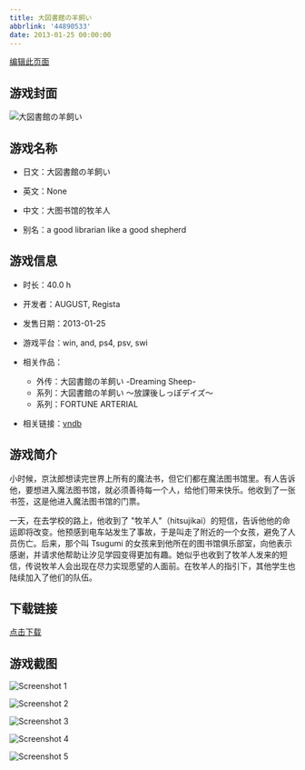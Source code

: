 ```yaml
---
title: 大図書館の羊飼い
abbrlink: '44890533'
date: 2013-01-25 00:00:00
---
```

[编辑此页面](https://github.com/ACG-3/ADV3-source/blob/main/source/_posts/games/%E5%A4%A7%E5%9B%B3%E6%9B%B8%E9%A4%A8%E3%81%AE%E7%BE%8A%E9%A3%BC%E3%81%84.md)

## 游戏封面

![大図書館の羊飼い](https%3A//pan.timero.xyz/onedrive/img_lib_001/%E5%A4%A7%E5%9B%B3%E6%9B%B8%E9%A4%A8%E3%81%AE%E7%BE%8A%E9%A3%BC%E3%81%84_cover.avif)


## 游戏名称

- 日文：大図書館の羊飼い
- 英文：None
- 中文：大图书馆的牧羊人

- 别名：a good librarian like a good shepherd


## 游戏信息

- 时长：40.0 h
- 开发者：AUGUST, Regista
- 发售日期：2013-01-25
- 游戏平台：win, and, ps4, psv, swi
- 相关作品：
   - 外传：大図書館の羊飼い -Dreaming Sheep-
   - 系列：大図書館の羊飼い ～放課後しっぽデイズ～
   - 系列：FORTUNE ARTERIAL

- 相关链接：[vndb](https://vndb.org/v8158)


## 游戏简介

小时候，京汰郎想读完世界上所有的魔法书，但它们都在魔法图书馆里。有人告诉他，要想进入魔法图书馆，就必须善待每一个人，给他们带来快乐。他收到了一张书签，这是他进入魔法图书馆的门票。

一天，在去学校的路上，他收到了 "牧羊人"（hitsujikai）的短信，告诉他他的命运即将改变。他预感到电车站发生了事故，于是叫走了附近的一个女孩，避免了人员伤亡。后来，那个叫 Tsugumi 的女孩来到他所在的图书馆俱乐部室，向他表示感谢，并请求他帮助让汐见学园变得更加有趣。她似乎也收到了牧羊人发来的短信，传说牧羊人会出现在尽力实现愿望的人面前。在牧羊人的指引下，其他学生也陆续加入了他们的队伍。




## 下载链接

[点击下载](https://pan.timero.xyz/onedrive/adv_lib_001/%E5%A4%A7%E5%9B%B3%E6%9B%B8%E9%A4%A8%E3%81%AE%E7%BE%8A%E9%A3%BC%E3%81%84)


## 游戏截图


![Screenshot 1](https%3A//pan.timero.xyz/onedrive/img_lib_001/%E5%A4%A7%E5%9B%B3%E6%9B%B8%E9%A4%A8%E3%81%AE%E7%BE%8A%E9%A3%BC%E3%81%84_Screenshot_1.avif)

![Screenshot 2](https%3A//pan.timero.xyz/onedrive/img_lib_001/%E5%A4%A7%E5%9B%B3%E6%9B%B8%E9%A4%A8%E3%81%AE%E7%BE%8A%E9%A3%BC%E3%81%84_Screenshot_2.avif)

![Screenshot 3](https%3A//pan.timero.xyz/onedrive/img_lib_001/%E5%A4%A7%E5%9B%B3%E6%9B%B8%E9%A4%A8%E3%81%AE%E7%BE%8A%E9%A3%BC%E3%81%84_Screenshot_3.avif)

![Screenshot 4](https%3A//pan.timero.xyz/onedrive/img_lib_001/%E5%A4%A7%E5%9B%B3%E6%9B%B8%E9%A4%A8%E3%81%AE%E7%BE%8A%E9%A3%BC%E3%81%84_Screenshot_4.avif)

![Screenshot 5](https%3A//pan.timero.xyz/onedrive/img_lib_001/%E5%A4%A7%E5%9B%B3%E6%9B%B8%E9%A4%A8%E3%81%AE%E7%BE%8A%E9%A3%BC%E3%81%84_Screenshot_5.avif)

